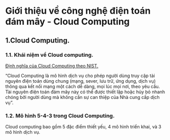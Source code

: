 # Giới thiệu về công nghệ điện toán đám mây - Cloud Computing
## 1.Cloud Computing.
### 1.1. Khái niệm về Cloud computing.
[Định nghĩa của Cloud Computing theo NIST.](https://nvlpubs.nist.gov/nistpubs/Legacy/SP/nistspecialpublication800-145.pdf)

“Cloud Computing là mô hình dịch vụ cho phép người dùng truy cập tài nguyên điện toán dùng chung (mạng, sever, lưu trữ, ứng dụng, dịch vụ) thông qua kết nối mạng một cách dễ dàng, mọi lúc mọi nơi, theo yêu cầu. Tài nguyên điện toán đám mây này có thể được thiết lập hoặc hủy bỏ nhanh chóng bởi người dùng mà không cần sự can thiệp của Nhà cung cấp dịch vụ”.

### 1.2. Mô hình 5-4-3 trong Cloud Computing.
Cloud computing bao gồm 5 đặc điểm thiết yếu, 4 mô hình triển khai, và 3 mô hình dịch vụ.
